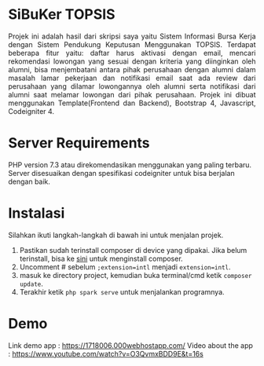 # SiBuKer TOPSIS
<p align=justify>Projek ini adalah hasil dari skripsi saya yaitu Sistem Informasi Bursa Kerja dengan Sistem Pendukung Keputusan Menggunakan TOPSIS. Terdapat beberapa fitur yaitu: daftar harus aktivasi dengan email, mencari rekomendasi lowongan yang sesuai dengan kriteria yang diinginkan oleh alumni, bisa menjembatani antara pihak perusahaan dengan alumni dalam masalah lamar pekerjaan dan notifikasi email saat ada review dari perusahaan yang dilamar lowongannya oleh alumni serta notifikasi dari alumni saat melamar lowongan dari pihak perusahaan. Projek ini dibuat menggunakan Template(Frontend dan Backend), Bootstrap 4, Javascript, Codeigniter 4.</p>

# Server Requirements
PHP version 7.3 atau direkomendasikan menggunakan yang paling terbaru. Server disesuaikan dengan spesifikasi codeigniter untuk bisa berjalan dengan baik.

# Instalasi
Silahkan ikuti langkah-langkah di bawah ini untuk menjalan projek.
1. Pastikan sudah terinstall composer di device yang dipakai. Jika belum terinstall, bisa ke [sini](https://getcomposer.org/) untuk menginstall composer.
2. Uncomment # sebelum ```;extension=intl``` menjadi ```extension=intl```.
3. masuk ke directory project, kemudian buka terminal/cmd ketik ```composer update```.
4. Terakhir ketik ```php spark serve``` untuk menjalankan programnya.

# Demo
Link demo app : https://1718006.000webhostapp.com/
Video about the app : https://www.youtube.com/watch?v=O3QvmxBDD9E&t=16s


